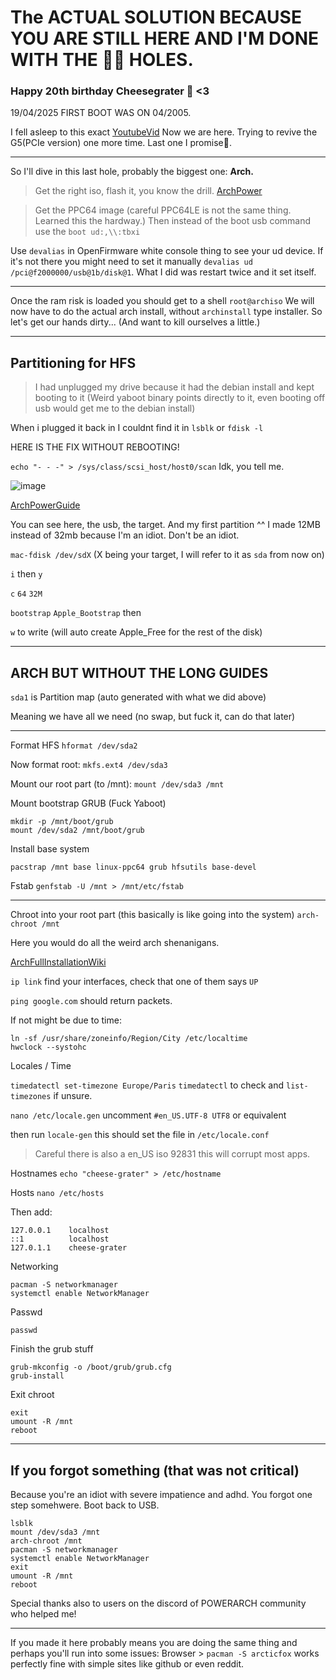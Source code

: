 # The ACTUAL SOLUTION BECAUSE YOU ARE STILL HERE AND I'M DONE WITH THE 🐰🐇 HOLES. 
### Happy 20th birthday Cheesegrater 🧀 <3
19/04/2025 FIRST BOOT WAS ON 04/2005. 

I fell asleep to this exact [YoutubeVid](https://youtu.be/K1T1eMyPIC4?si=yQbIAN3bgLJTLKfX&t=656)
Now we are here. Trying to revive the G5(PCIe version) one more time. Last one I promise🤞.  

----

So I'll dive in this last hole, probably the biggest one: **Arch.**
> Get the right iso, flash it, you know the drill. 
[ArchPower](https://archlinuxpower.org/)

> Get the PPC64 image (careful PPC64LE is not the same thing. Learned this the hardway.)
Then instead of the boot usb command use the `boot ud:,\\:tbxi` 

Use `devalias` in OpenFirmware white console thing to see your ud device. 
If it's not there you might need to set it manually `devalias ud /pci@f2000000/usb@1b/disk@1`. 
What I did was restart twice and it set itself. 

---

Once the ram risk is loaded you should get to a shell `root@archiso`
We will now have to do the actual arch install, without `archinstall` type installer. 
So let's get our hands dirty... (And want to kill ourselves a little.)

----

## Partitioning for HFS
> I had unplugged my drive because it had the debian install and kept booting to it (Weird yaboot binary points directly to it, even booting off usb would get me to the debian install)

When i plugged it back in I couldnt find it in `lsblk` or `fdisk -l`

HERE IS THE FIX WITHOUT REBOOTING!

`echo "- - -" > /sys/class/scsi_host/host0/scan` Idk, you tell me. 

![image](https://github.com/user-attachments/assets/9fcda476-fb02-4d12-a44f-d85f02054a2b)

[ArchPowerGuide](https://github.com/kth5/archpower/wiki/Installation-%7C--NewWorld-PowerMac-with-Grub)

You can see here, the usb, the target. And my first partition ^^ I made 12MB instead of 32mb because I'm an idiot. Don't be an idiot. 

`mac-fdisk /dev/sdX` (X being your target, I will refer to it as `sda` from now on) 

`i` then `y`

`c` `64` `32M` 

`bootstrap` `Apple_Bootstrap` then 

`w` to write (will auto create Apple_Free for the rest of the disk) 

-----

## ARCH BUT WITHOUT THE LONG GUIDES 

`sda1` is Partition map (auto generated with what we did above) 

Meaning we have all we need (no swap, but fuck it, can do that later)

---

Format HFS 
`hformat /dev/sda2`

Now format root:
`mkfs.ext4 /dev/sda3`

Mount our root part (to /mnt):
`mount /dev/sda3 /mnt`

Mount bootstrap GRUB (Fuck Yaboot) 
``` 
mkdir -p /mnt/boot/grub
mount /dev/sda2 /mnt/boot/grub
```

Install base system
```
pacstrap /mnt base linux-ppc64 grub hfsutils base-devel
```
Fstab
`genfstab -U /mnt > /mnt/etc/fstab`

---

Chroot into your root part (this basically is like going into the system) 
`arch-chroot /mnt`

Here you would do all the weird arch shenanigans. 

[ArchFullInstallationWiki](https://wiki.archlinux.org/title/Installation_guide)

`ip link` find your interfaces, check that one of them says `UP`

`ping google.com` should return packets. 

If not might be due to time: 

```
ln -sf /usr/share/zoneinfo/Region/City /etc/localtime
hwclock --systohc
```

Locales / Time

`timedatectl set-timezone Europe/Paris`
`timedatectl` to check and `list-timezones` if unsure. 

`nano /etc/locale.gen` uncomment `#en_US.UTF-8 UTF8` or equivalent

then run `locale-gen` this should set the file in `/etc/locale.conf`

> Careful there is also a en_US iso 92831 this will corrupt most apps. 

Hostnames
`
echo "cheese-grater" > /etc/hostname
`

Hosts `nano /etc/hosts`

Then add: 
```
127.0.0.1    localhost
::1          localhost
127.0.1.1    cheese-grater
```

Networking
```
pacman -S networkmanager
systemctl enable NetworkManager
```

Passwd
```
passwd
```

Finish the grub stuff
```
grub-mkconfig -o /boot/grub/grub.cfg
grub-install
```

Exit chroot
```
exit
umount -R /mnt
reboot
```

-------

## If you forgot something (that was not critical)  

Because you're an idiot with severe impatience and adhd. You forgot one step somehwere. 
Boot back to USB. 

```
lsblk
mount /dev/sda3 /mnt
arch-chroot /mnt
pacman -S networkmanager
systemctl enable NetworkManager
exit
umount -R /mnt
reboot
```

Special thanks also to users on the discord of POWERARCH community who helped me! 

----

If you made it here probably means you are doing the same thing and perhaps you'll run into some issues:
Browser > `pacman -S arcticfox` works perfectly fine with simple sites like github or even reddit.

